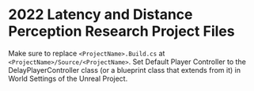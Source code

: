 # 2022 Latency and Distance Perception Research Project Files

Make sure to replace `<ProjectName>.Build.cs` at `<ProjectName>/Source/<ProjectName>`. Set Default Player Controller to the DelayPlayerController class (or a blueprint class that extends from it) in World Settings of the Unreal Project.

